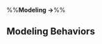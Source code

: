 <link rel="stylesheet" href="{{baseUrl}}/css/textbook.css">

<div class="website-content">

%%**Modeling →**%%

## Modeling Behaviors

<div id="main">

<include src="activityDiagrams/embed.md" />
<include src="sequenceDiagramsBasic/embed.md" />
<!-- <include src="sequenceDiagramsIntermediate/embed.md" /> -->
<!-- <include src="sequenceDiagramsAdvanced/embed.md" /> -->
<include src="useCaseDiagrams/embed.md" />
<include src="timingDiagrams/embed.md" />
<include src="interactionOverviewDiagrams/embed.md" />
<include src="communicationDiagrams/embed.md" />
<include src="stateMachineDiagrams/embed.md" />

</div>

</div>
